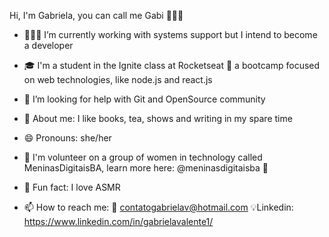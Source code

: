Hi, I'm Gabriela, you can call me Gabi 🙋🏼‍♀️

- 👩🏼‍💻 I’m currently working with systems support but I intend to become a developer 
- 🎓 I'm a student in the Ignite class at Rocketseat 🚀 a bootcamp focused on web technologies, like node.js and react.js
- 🤔 I’m looking for help with Git and OpenSource community

- 🎈 About me: I like books, tea, shows and writing in my spare time
- 😄 Pronouns: she/her
- 💜 I'm volunteer on a group of women in technology called MeninasDigitaisBA, learn more here: @meninasdigitaisba 🌸
- 🤣 Fun fact: I love ASMR 

- 📫 How to reach me: 📧 contatogabrielav@hotmail.com 💡Linkedin: https://www.linkedin.com/in/gabrielavalente1/

